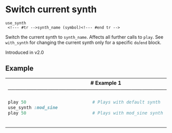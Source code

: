 # Switch current synth

```
use_synth 
 <!--- #tr -->synth_name (symbol)<!--- #end tr -->
```


Switch the current synth to `synth_name`. Affects all further calls to `play`. See `with_synth` for changing the current synth only for a specific `do`/`end` block.

Introduced in v2.0

## Example

<table class="examples">
<tr>
<th colspan="2" class="even head"># Example 1 ──────────────────────────────────────────────────────</th>
</tr>
<tr>
<td class="even">

```ruby
play 50
use_synth :mod_sine
play 50



```

</td>
<td class="even">

<!--- #tr -->
```ruby
# Plays with default synth
 
# Plays with mod_sine synth



```
<!--- #end tr -->

</td>
</tr>
</table>

